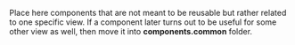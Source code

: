 Place here components that are not meant to be reusable but rather related to one specific view. 
If a component later turns out to be useful for some other view as well, then move it into **components.common** folder.
